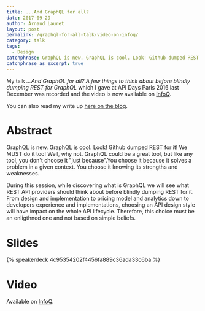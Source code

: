 ```yaml
---
title: ...And GraphQL for all?
date: 2017-09-29
author: Arnaud Lauret
layout: post
permalink: /graphql-for-all-talk-video-on-infoq/
category: talk
tags:
  - Design
catchphrase: GraphQL is new. GraphQL is cool. Look! Github dumped REST for it! We MUST do it too! Well, why not. GraphQL could be a great tool, but like any tool, you don't choose it "just because".You choose it because it solves a problem in a given context. You choose it knowing its strengths and weaknesses. During this session, while discovering what is GraphQL we will see what REST API providers should think about before blindly dumping REST for it
catchphrase_as_excerpt: true
---
```


My talk _...And GraphQL for all? A few things to think about before blindly dumping REST for GraphQL_ which I gave at API Days Paris 2016 last December was recorded and the video is now available on [InfoQ](https://www.infoq.com/presentations/api-rest-graphql).

You can also read my write up [here on the blog](/and-graphql-for-all-a-few-things-to-think-about-before-blindly-dumping-rest-for-graphql/).

# Abstract

GraphQL is new. GraphQL is cool. Look! Github dumped REST for it! We MUST do it too! Well, why not. GraphQL could be a great tool, but like any tool, you don't choose it "just because".You choose it because it solves a problem in a given context. You choose it knowing its strengths and weaknesses.

During this session, while discovering what is GraphQL we will see what REST API providers should think about before blindly dumping REST for it. From design and implementation to pricing model and analytics down to developers experience and implementations, choosing an API design style will have impact on the whole API lifecycle. Therefore, this choice must be an enligthned one and not based on simple beliefs.

# Slides

{% speakerdeck 4c95354202f4456fa889c36ada33c6ba %}

# Video

Available on [InfoQ](https://www.infoq.com/presentations/api-rest-graphql).